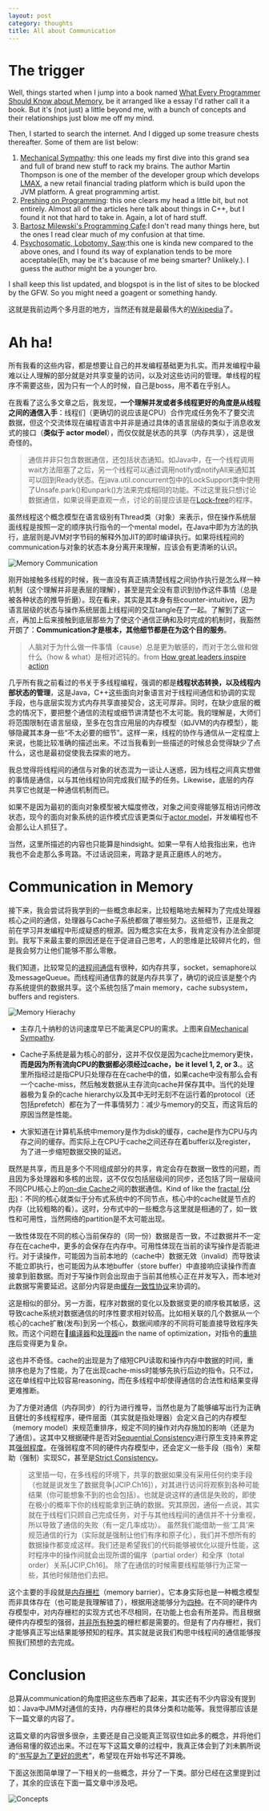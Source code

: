 ```yaml
---
layout: post
category: thoughts
title: All about Communication
---
```


# The trigger

Well, things started when I jump into a book named [What Every Programmer Should Know about Memory][1], be it arranged like a essay I'd rather call it a book. But it's (not just) a little beyond me, with a bunch of concepts and their relationships just blow me off my mind.

Then, I started to search the internet. And I digged up some treasure chests thereafter. Some of them are list below:

 1. [Mechanical Sympathy][2]: this one leads my first dive into this grand sea and full of brand new stuff to rack my brains. The author Martin Thompson is one of the member of the developer group which develops [LMAX][3], a new retail financial trading platform which is build upon the JVM platform. A great programming artist.
 2. [Preshing on Programming][4]: this one clears my head a little bit, but not entirely. Almost all of the articles here talk about things in C++, but I found it not that hard to take in. Again, a lot of hard stuff.
 3. [Bartosz Milewski's Programming Cafe][5]:I don't read many things here, but the ones I read clear much of my confusion at that time.
 4. [Psychosomatic, Lobotomy, Saw][6]:this one is kinda new compared to the above ones, and I found its way of explanation tends to be more acceptable(Eh, may be it's bacause of me being smarter? Unlikely.). I guess the author might be a younger bro.
 
I shall keep this list updated, and blogspot is in the list of sites to be blocked by the GFW. So you might need a goagent or something handy.

这就是我前边两个多月逛的地方，当然还有就是最最伟大的[Wikipedia][7]了。

# Ah ha!

所有我看的这些内容，都是想要让自己的并发编程基础更为扎实。而并发编程中最难以让人理解的部分就是对共享变量的访问，以及对这些访问的管理。单线程的程序不需要这些，因为只有一个人的时候，自己是boss，用不着在乎别人。

在我看了这么多文章之后，我发现，**一个理解并发或者多线程更好的角度是从线程之间的通信入手**：线程们（更确切的说应该是CPU）合作完成任务免不了要交流数据，但这个交流体现在编程语言中并非是通过具体的语言层级的类似于消息收发式的接口（__类似于 actor  model__），而仅仅就是状态的共享（内存共享），这是很奇怪的。

> 通信并非只包含数据通信，还包括状态通知。如Java中，在一个线程调用wait方法阻塞了之后，另一个线程可以通过调用notify或notifyAll来通知其可以回到Ready状态。在java.util.concurrent包中的LockSupport类中使用了Unsafe.park()和unpark()方法来完成相同的功能。不过这里我只想讨论数据通信，如果说得更直观一点，讨论的前提应该是在[Lock-free][23]的程序。

虽然线程这个概念模型在语言级别有Thread类（对象）来表示，但在操作系统层面线程是按照一定的顺序执行指令的一个mental model，在Java中即为方法的执行，底层则是JVM对字节码的解释外加JIT的即时编译执行。如果将线程间的communication与对象的状态本身分离开来理解，应该会有更清晰的认识。

![Memory Communication][21]

刚开始接触多线程的时候，我一直没有真正搞清楚线程之间协作执行是怎么样一种机制（这个理解并非是表层的理解），甚至是完全没有意识到协作这件事情（总是被各种状态的推导折磨）。现在看来，其实是其本身有些counter-intuitive，因为语言层级的状态与操作系统层面上线程间的交互tangle在了一起。了解到了这一点，再加上后来接触到底层那些为了使这个通信正确和及时完成的机制时，我豁然开朗了：**Communication才是根本，其他细节都是在为这个目的服务**。

> 人脑对于为什么做一件事情（cause）总是更为敏感的，而对于怎么做和做什么（how & what）是相对迟钝的。from [How great leaders inspire action][8]

几乎所有我之前看过的书关于多线程编程，强调的都是**线程状态转换，以及线程内部状态的管理**，这是Java，C++这些面向对象语言对于线程间通信和协调的实现手段，也与底层实现方式内存共享直接契合，这无可厚非。同时，在缺少底层的概念的情况下，要把整个通信的流程或细节讲清楚也不太可能。我的理解是，大师们将范围限制在语言层级，至多在包含应用层的内存模型（如JVM的内存模型），能够隐藏其本身一些“不太必要的细节”。这样一来，线程的协作与通信从一定程度上来说，也能比较准确的描述出来。不过当我看到一些描述的时候总会觉得缺少了点什么，这也是最初促使我去探索的地方。

我总觉得将线程间的通信与对象的状态混为一谈让人迷惑，因为线程之间真实想做的事情是通信，以与其他线程协同完成我们赋予的任务。Likewise，底层的内存共享它也就是一种通信机制而已。

如果不是因为最初的面向对象模型被大幅度修改，对象之间变得能够互相访问修改状态，现今的面向对象系统的运作模式应该更类似于[actor model][17]，并发编程也不会那么让人抓狂了。

当然，这里所描述的内容也只能算是hindsight。如果一早有人给我指出来，也许我也不会走那么多弯路。不过话说回来，弯路才是真正磨练人的地方。

# Communication in Memory

接下来，我会尝试将我学到的一些概念串起来，比较粗略地去解释为了完成处理器核心之间的通信，处理器与Cache子系统都做了哪些努力。这些细节，正是我之前在学习并发编程中形成疑惑的根源。因为概念实在太多，我肯定没有办法全部提到。我写下来最主要的原因还是在于促进自己思考，人的思维是比较碎片化的，但是我会努力让他们能够不那么零散。

我们知道，比较常见的[进程间通信][9]有很种，如内存共享，socket，semaphore以及messageQueue。而线程间通信靠的就是内存共享了，确切的说应该是整个内存系统提供的数据共享。这个系统包括了main memory，cache subsystem，buffers and registers.

![Memory Hierachy][11]

* 主存几十纳秒的访问速度早已不能满足CPU的需求。上图来自[Mechanical Sympathy][25].

* Cache子系统是最为核心的部分，这并不仅仅是因为cache比memory更快，**而是因为所有流向CPU的数据都必须经过cache，be it level 1, 2, or 3.**。这里所指经过是指CPU只处理存在在cache中的值，如果cache中没有那么会有一个cache-miss，然后触发数据从主存流向cache并保存其中。当代的处理器极为复杂的cache hierarchy以及其中无时无刻不在运行着的protocol（还包括prefetch）都在为了一件事情努力：减少与memory的交互，而这背后的原因当然是性能。
 
* 大家知道在计算机系统中memory是作为disk的缓存，cache是作为CPU与内存之间的缓存。而实际上在CPU于cache之间还存在着buffer以及register，为了进一步缩短数据交换的延迟。

既然是共享，而且是多个不同组成部分的共享，肯定会存在数据一致性的问题，而且因为多处理器和多核的出现，这不仅仅包括层级间的同步，还包括了同一层级间不同CPU核心上的[on-die Cache][10]之间的数据通信。Kind of like the [fractal (分形)][12]：不同的核心就类似于分布式系统中的不同节点，核心中的cache就是节点的内存（比较粗略的看）。这时，分布式中的一些概念与这里就是相通的了，如一致性和可用性，当然网络的partition是不太可能出现。

一致性体现在不同的核心当前保存的（同一份）数据是否一致，不过数据并不一定存在在cache中，更多的会保存在内存中。可用性体现在当前的读写操作是否能进行。对于读操作，可能因为当前本地的（cache中）数据无效（invalid）而导致读不能立即执行，也可能因为从本地buffer（store buffer）中直接响应读操作而直接拿到脏数据。而对于写操作则会出现由于当前其他核心正在并发写入，而本地对此数据写需要延迟。这部分内容是由[缓存一致性协议][13]来协调的。

这是相似的部分。另一方面，程序对数据的变化以及数据变更的顺序极其敏感，这导致cache系统对数据通信的时序性要求相对较高。比如相关联的几个数据从一个核心的cache扩散(发布)到另一个核心，数据间顺序的不同将可能直接导致程序失败。而这个问题在[编译器][27]和[处理器][26]in the name of optimization，对指令的[重排序][10]后变得更为复杂。

这也并不奇怪。cache的出现是为了缩短CPU读取和操作内存中数据的时间，重排序也是为了性能，为了在出现cache-miss时能够先执行后边的指令。只不过，这在单线程中比较容易reasoning，而在多线程中却使得通信的合法性和结果变得更难推断。

为了方便对通信（内存同步）的行为进行推导，当然也是为了能够编写出行为正确且健壮的多线程程序，硬件层面（其实就是指处理器）会定义自己的内存模型（memory model）来规范重排序，规定不同的操作对内存施加的影响（还是为了通信）。这其中又根据硬件是否对[Sequential Consistency][14]进行原生支持来界定其[强弱程度][22]。在强弱程度不同的硬件内存模型中，还会定义一些手段（指令）来帮助（强制）实现SC，甚至是[Strict Consistency][15]。

> 这里插一句，在多线程的环境下，共享的数据如果没有采用任何约束手段（也就是说发生了数据竞争[JCIP.Ch16]），对其进行访问将观察到各种可能结果（你可能想象不到的也会包括）。也就是说这样的通信是失败的，即使在极小的概率下你的线程能拿到正确的数据。究其原因，通俗一点说，其实就在于线程们只顾自己完成任务，对于与其他线程间的通信并不十分重视，所以导致了通信的失败（有一定几率成功）。
> 虽然我们能借助一些‘工具’来规范通信的行为（实际就是强制让他们有序和原子化），我们并不想所有的数据操作都变成这样。我们还是希望我们的代码能够被优化以提升性能，这时程序中的操作间就会出现所谓的偏序（partial order）和全序（total order）关系[JCIP,Ch16]。
> 除了在通信的时候需要线程能够行为正常一些，其他时候随他们去把。

这个主要的手段就是[内存栅栏][16]（memory barrier）。它本身实际也是一种概念模型而非具体存在（也可能是我理解错了），根据用途能够分为[四种][18]。在不同的硬件内存模型中，对内存栅栏的实现方式也不尽相同，在功能上也会有所差异。而且根据硬件内存模型的强弱，[并非所有种类][19]的栅栏都是需要的。但是有了内存栅栏，我们才能够真正写出结果能够预知的程序。其实就是说我们构思中线程间的通信能够按照我们预想的去完成。

# Conclusion

总算从communication的角度把这些东西串了起来，其实还有不少内容没有提到如：Java中JMM对通信的支持，内存栅栏的具体分类和功能等。我觉得那应该是下一篇文章的内容了。

这篇文章的内容很多很杂，主要还是自己没能真正驾驭住如此多的概念，并将他们通俗易懂的叙述出来。不过在写下这篇文章的过程中，我真正体会到了刘未鹏所说的“[书写是为了更好的思考][24]”，希望现在开始书写还不算晚。

下面这张图简单理了一下相关的一些概念，并分了一下类。部分已经在这里提到过了，其余的应该在下面一篇文章中涉及吧。

![Concepts][20]


[1]:http://people.freebsd.org/~lstewart/articles/cpumemory.pdf
[2]:http://mechanical-sympathy.blogspot.com/
[3]:http://martinfowler.com/articles/lmax.html
[4]:http://preshing.com/
[5]:artoszmilewski.com/
[6]:http://psy-lob-saw.blogspot.com/
[7]:http://www.wikipedia.org/
[8]:http://www.ted.com/talks/simon_sinek_how_great_leaders_inspire_action.html
[9]:http://en.wikipedia.org/wiki/Inter-process_communication#Main_IPC_methodsP
[10]:http://en.wikipedia.org/wiki/Cpu_cache#Multi-level_caches
[11]:/pic/memory_hierachy.png
[12]:http://en.wikipedia.org/wiki/Fractal
[13]:http://en.wikipedia.org/wiki/Cache_coherency
[14]:http://en.wikipedia.org/wiki/Sequential_consistency
[15]:http://en.wikipedia.org/wiki/Strict_consistency
[16]:http://en.wikipedia.org/wiki/Memory_barrier
[17]:http://en.wikipedia.org/wiki/Actor_model
[18]:http://preshing.com/20120710/memory-barriers-are-like-source-control-operations/
[19]:http://www.cs.umd.edu/~pugh/java/memoryModel/jsr-133-faq.html "JSR 133 (Java Memory Model) FAQ"
[20]:/pic/concepts.jpg
[21]:/pic/memory_communication.jpg
[22]:http://preshing.com/20120930/weak-vs-strong-memory-models/
[23]:http://preshing.com/20120612/an-introduction-to-lock-free-programming/
[24]:http://mindhacks.cn/2009/02/09/writing-is-better-thinking/
[25]:http://mechanical-sympathy.blogspot.co.uk/2013/02/cpu-cache-flushing-fallacy.html
[26]:http://preshing.com/20120515/memory-reordering-caught-in-the-act/
[27]:http://preshing.com/20120625/memory-ordering-at-compile-time/